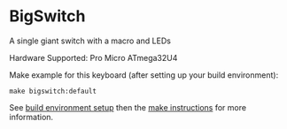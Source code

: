BigSwitch
======

A single giant switch with a macro and LEDs


Hardware Supported: Pro Micro ATmega32U4  


Make example for this keyboard (after setting up your build environment):

    make bigswitch:default

See [build environment setup](https://docs.qmk.fm/build_environment_setup.html) then the [make instructions](https://docs.qmk.fm/make_instructions.html) for more information.
